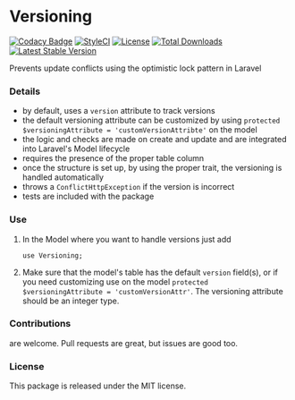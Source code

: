 <!--h-->
# Versioning
[![Codacy Badge](https://api.codacy.com/project/badge/Grade/ff415bb65927479a80d173622d3c11ed)](https://www.codacy.com/app/laravel-enso/Versioning?utm_source=github.com&amp;utm_medium=referral&amp;utm_content=laravel-enso/Versioning&amp;utm_campaign=Badge_Grade)
[![StyleCI](https://github.styleci.io/repos/134861936/shield?branch=master)](https://github.styleci.io/repos/134861936)
[![License](https://poser.pugx.org/laravel-enso/versioning/license)](https://packagist.org/packages/laravel-enso/versioning)
[![Total Downloads](https://poser.pugx.org/laravel-enso/versioning/downloads)](https://packagist.org/packages/laravel-enso/versioning)
[![Latest Stable Version](https://poser.pugx.org/laravel-enso/versioning/version)](https://packagist.org/packages/laravel-enso/versioning)
<!--/h-->

Prevents update conflicts using the optimistic lock pattern in Laravel

### Details

- by default, uses a `version` attribute to track versions
- the default versioning attribute can be customized by using `protected $versioningAttribute = 'customVersionAttribte'` on the model
- the logic and checks are made on create and update and are integrated into Laravel's Model lifecycle 
- requires the presence of the proper table column
- once the structure is set up, by using the proper trait, the versioning is handled automatically
- throws a `ConflictHttpException` if the version is incorrect
- tests are included with the package

### Use

1. In the Model where you want to handle versions just add

    ```
    use Versioning;
    ```

2. Make sure that the model's table has the default `version` field(s), or if you need customizing use on the model `protected $versioningAttribute = 'customVersionAttr'`. The versioning attribute should be an integer type.

<!--h-->
### Contributions

are welcome. Pull requests are great, but issues are good too.

### License

This package is released under the MIT license.
<!--/h-->